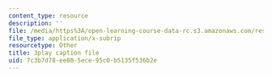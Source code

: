 ```yaml
---
content_type: resource
description: ''
file: /media/https%3A/open-learning-course-data-rc.s3.amazonaws.com/res-6-012-introduction-to-probability-spring-2018/7c3b7d78ee805ece95c0b5135f536b2e_O4QYcoxuLHE.vtt
file_type: application/x-subrip
resourcetype: Other
title: 3play caption file
uid: 7c3b7d78-ee80-5ece-95c0-b5135f536b2e
---
```

